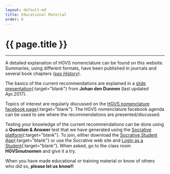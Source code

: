 ```yaml
---
layout: default-md
title: Educational Material
order: 6
---
```


# {{ page.title }}

* * * 

A detailed explanation of HGVS nomenclature can be found on this website. Summaries, using different formats, have been published in journals and several book chapters ([_see History_](/history/)).

The basics of the current recommendations are explained in a [slide presentation](http://www.hgvs.org/varnomen/HGVS-basics2017.pdf){:target="blank"} from **Johan den Dunnen** (last updated Apr.2017).

Topics of interest are regularly discussed on the [HGVS nomenclature facebook page](https://www.facebook.com/HGVSmutnomen){:target="blank"}. The HGVS nomenclature facebook agenda can be used to see where the recommendations are presented/discussed.

Testing your knowledge of the current recommendations can be done using a **Question & Answer** test that we have generated using the [Socrative platform](http://www.socrative.com){:target="blank"}. To join, either download the [Socrative Student App](http://www.socrative.com/apps.php){:target="blank"} or use the Socrative web site and [Login as a Student](https://b.socrative.com/login/student/){:target="blank"}. When asked, go to the class room **HGVSmutnomen** and give it a try.

When you have made educational or training material or know of others who did so, **please let us know!!**
